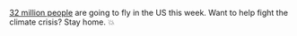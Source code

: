 <a href="https://www.npr.org/2017/12/22/572700994/5-things-to-know-before-you-travel-for-the-holidays">32 million people</a> are going to fly in the US this week. Want to help fight the climate crisis? Stay home. :boom:
